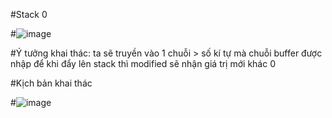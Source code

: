 #Stack 0

#![image](https://user-images.githubusercontent.com/91616280/188239021-ae30430b-b5bf-4cb0-ac2e-550f12756107.png)

#Ý tưởng khai thác: ta sẽ truyền vào 1 chuỗi > số kí tự mà chuỗi buffer được nhập để khi đẩy lên stack thì modified sẽ nhận giá trị mới khác 0

#Kịch bản khai thác

#![image](https://user-images.githubusercontent.com/91616280/188239062-965d13b3-8029-4d0d-afbc-de8677dc4593.png)
